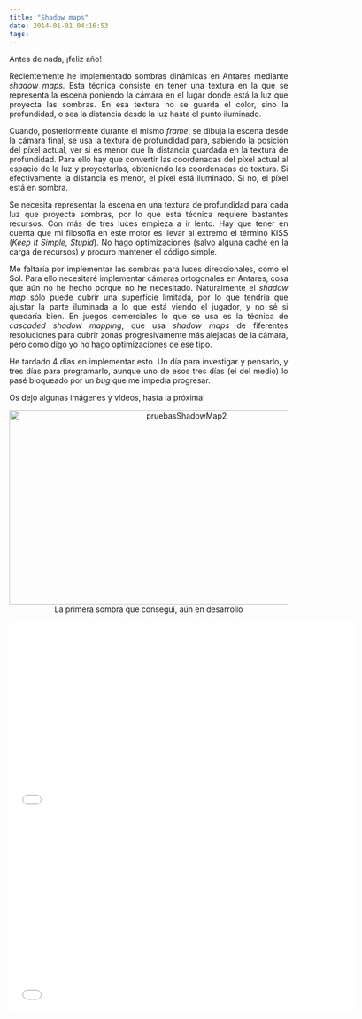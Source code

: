 ```yaml
---
title: "Shadow maps"
date: 2014-01-01 04:16:53
tags: 
---
```

<p style="text-align: justify;">Antes de nada, ¡feliz año!</p>
<p style="text-align: justify;">Recientemente he implementado sombras dinámicas en Antares mediante <em>shadow maps.</em> Esta técnica consiste en tener una textura en la que se representa la escena poniendo la cámara en el lugar donde está la luz que proyecta las sombras. En esa textura no se guarda el color, sino la profundidad, o sea la distancia desde la luz hasta el punto iluminado.</p>
<p style="text-align: justify;">Cuando, posteriormente durante el mismo <em>frame</em>, se dibuja la escena desde la cámara final, se usa la textura de profundidad para, sabiendo la posición del píxel actual, ver si es menor que la distancia guardada en la textura de profundidad. Para ello hay que convertir las coordenadas del píxel actual al espacio de la luz y proyectarlas, obteniendo las coordenadas de textura. Si efectivamente la distancia es menor, el píxel está iluminado. Si no, el píxel está en sombra.</p>
<p style="text-align: justify;">Se necesita representar la escena en una textura de profundidad para cada luz que proyecta sombras, por lo que esta técnica requiere bastantes recursos. Con más de tres luces empieza a ir lento. Hay que tener en cuenta que mi filosofía en este motor es llevar al extremo el término KISS (<em>Keep It Simple, Stupid</em>). No hago optimizaciones (salvo alguna caché en la carga de recursos) y procuro mantener el código simple.</p>
<p style="text-align: justify;">Me faltaría por implementar las sombras para luces direccionales, como el Sol. Para ello necesitaré implementar cámaras ortogonales en Antares, cosa que aún no he hecho porque no he necesitado. Naturalmente el <em>shadow map</em> sólo puede cubrir una superfície limitada, por lo que tendría que ajustar la parte iluminada a lo que está viendo el jugador, y no sé si quedaría bien. En juegos comerciales lo que se usa es la técnica de <em>cascaded shadow mapping</em>, que usa <em>shadow maps</em> de fiferentes resoluciones para cubrir zonas progresivamente más alejadas de la cámara, pero como digo yo no hago optimizaciones de ese tipo.</p>
<p style="text-align: justify;">He tardado 4 días en implementar esto. Un día para investigar y pensarlo, y tres días para programarlo, aunque uno de esos tres días (el del medio) lo pasé bloqueado por un <em>bug</em> que me impedía progresar.</p>
<p style="text-align: justify;">Os dejo algunas imágenes y vídeos, hasta la próxima!</p>
<p style="text-align: center;"><a href="http://yombo.org/wp-content/uploads/2014/01/pruebasShadowMap2.png"><img class="aligncenter size-large wp-image-862" alt="pruebasShadowMap2" src="http://yombo.org/wp-content/uploads/2014/01/pruebasShadowMap2-1024x576.png" width="625" height="351" /></a>La primera sombra que conseguí, aún en desarrollo</p>
<iframe src="//www.youtube.com/embed/N_JkyPlwuk0?rel=0" height="352" width="625" allowfullscreen="" frameborder="0"></iframe>

<iframe src="//www.youtube.com/embed/hrTE0ZNcRVA?rel=0" height="352" width="625" allowfullscreen="" frameborder="0"></iframe>